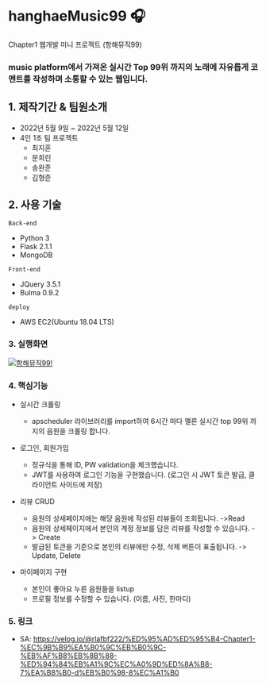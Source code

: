 # hanghaeMusic99 🎧
Chapter1 웹개발 미니 프로젝트 (항해뮤직99)

### music platform에서 가져온 실시간 Top 99위 까지의 노래에 자유롭게 코멘트를 작성하며 소통할 수 있는 웹입니다.

## 1. 제작기간 & 팀원소개
- 2022년 5월 9일 ~ 2022년 5월 12일
- 4인 1조 팀 프로젝트
  - 최지훈
  - 문희린
  - 송완준
  - 김형준

## 2. 사용 기술
`Back-end`
- Python 3
- Flask 2.1.1
- MongoDB

`Front-end`
- JQuery 3.5.1
- Bulma 0.9.2

`deploy`
- AWS EC2(Ubuntu 18.04 LTS)

### 3. 실행화면
[![항해뮤직99!](https://i.ytimg.com/vi/BWq5Yj9aafs/maxresdefault.jpg)](https://youtu.be/BWq5Yj9aafs)

### 4. 핵심기능
- 실시간 크롤링
  - apscheduler 라이브러리를 import하여 6시간 마다 멜론 실시간 top 99위 까지의 음원을 크롤링 합니다.

- 로그인, 회원가입
  - 정규식을 통해 ID, PW validation을 체크했습니다.
  - JWT를 사용하여 로그인 기능을 구현했습니다. (로그인 시 JWT 토큰 발급, 클라이언트 사이드에 저장)

- 리뷰 CRUD
  - 음원의 상세페이지에는 해당 음원에 작성된 리뷰들이 조회됩니다. ->Read
  - 음원의 상세페이지에서 본인의 계정 정보를 담은 리뷰를 작성할 수 있습니다. -> Create
  - 발급된 토큰을 기준으로 본인의 리뷰에만 수정, 삭제 버튼이 표출됩니다. -> Update, Delete
 
- 마이페이지 구현
  - 본인이 좋아요 누른 음원들을 listup
  - 프로필 정보를 수정할 수 있습니다. (이름, 사진, 한마디)

### 5. 링크
- SA: https://velog.io/@rlafbf222/%ED%95%AD%ED%95%B4-Chapter1-%EC%9B%B9%EA%B0%9C%EB%B0%9C-%EB%AF%B8%EB%8B%88-%ED%94%84%EB%A1%9C%EC%A0%9D%ED%8A%B8-7%EA%B8%B0-d%EB%B0%98-8%EC%A1%B0
